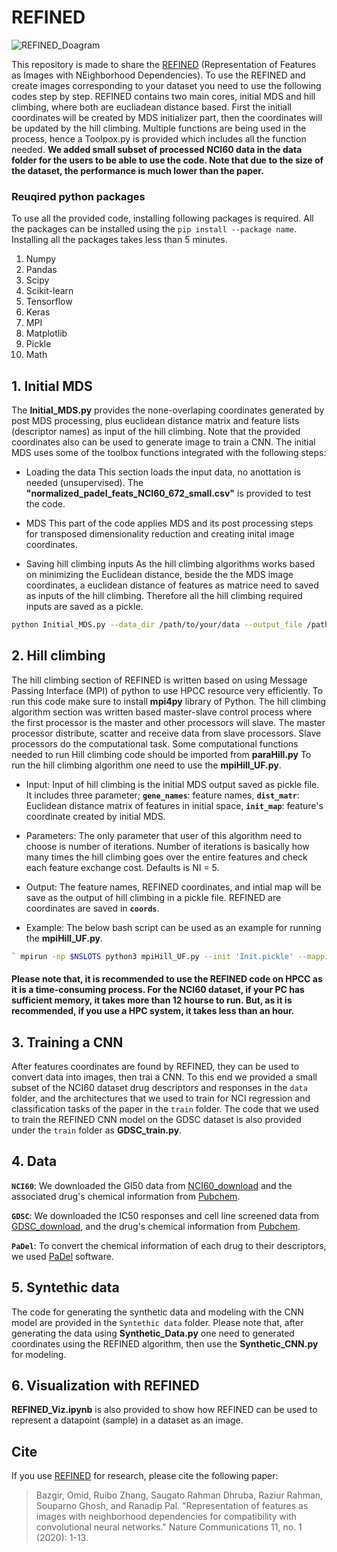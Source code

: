 # REFINED

![REFINED_Doagram](REFINED_Diagram.jpg)

This repository is made to share the [REFINED](https://www.nature.com/articles/s41467-020-18197-y) (Representation of Features as Images with NEighborhood Dependencies). To use the REFINED and create images corresponding to your dataset you need to use the following codes step by step. REFINED contains two main cores, initial MDS and hill climbing, where both are eucliadean distance based. First the initiall coordinates will be created by MDS initializer part, then the coordinates will be updated by the hill climbing. Multiple functions are being used in the process, hence a Toolpox.py is provided which includes all the function needed. 
**We added small subset of processed NCI60 data in the data folder for the users to be able to use the code. Note that due to the size of the dataset, the performance is much lower than the paper.**

### Reuqired python packages
To use all the provided code, installing following packages is required. All the packages can be installed using the `pip install --package name`. Installing all the packages takes less than 5 minutes.
1. Numpy
2. Pandas
3. Scipy
4. Scikit-learn
5. Tensorflow
6. Keras
7. MPI
8. Matplotlib
9. Pickle
10. Math


## 1. Initial MDS
The **Initial_MDS.py** provides the none-overlaping coordinates generated by post MDS processing, plus euclidean distance matrix and feature lists (descriptor names) as input of the hill climbing. Note that the provided coordinates also can be used to generate image to train a CNN. The initial MDS uses some of the toolbox functions integrated with the following steps:

- Loading the data
This section loads the input data, no anottation is needed (unsupervised). The **"normalized_padel_feats_NCI60_672_small.csv"** is provided to test the code.

- MDS
This part of the code applies MDS and its post processing steps for transposed dimensionality reduction and creating inital image coordinates.

- Saving hill climbing inputs
As the hill climbing algorithms works based on minimizing the Euclidean distance, beside the the MDS image coordinates, a euclidean distance of features as matrice need to saved as inputs of the hill climbing. Therefore all the hill climbing required inputs are saved as a pickle.

```bash
python Initial_MDS.py --data_dir /path/to/your/data --output_file /path/to/output/Init_MDS_Euc.pickle
```

## 2. Hill climbing
The hill climbing section of REFINED is written based on using Message Passing Interface (MPI) of python to use HPCC resource very efficiently. To run this code make sure to install **mpi4py** library of Python. The hill climbing algorithm section was written based master-slave control process where the first processor is the master and other processors will slave. The master processor distribute, scatter and receive data from slave processors. Slave processors do the computational task. Some computational functions needed to run Hill climbing code should be imported from **paraHill.py**
To run the hill climbing algorithm one need to use the **mpiHill_UF.py**. 

- Input:
Input of hill climbing is the initial MDS output saved as pickle file. It includes three parameter;  **`gene_names`**: feature names, **`dist_matr`**: Euclidean distance matrix of features in initial space, **`init_map`**: feature's coordinate created by initial MDS.

- Parameters:
The only parameter that user of this algorithm need to choose is number of iterations. Number of iterations is basically how many times the hill climbing goes over the entire features and check each feature exchange cost. Defaults is NI = 5.

- Output:
The feature names, REFINED coordinates, and intial map will be save as the output of hill climbing in a pickle file. REFINED are coordinates are saved in **`coords`**.

- Example:
The below bash script can be used as an example for running the **mpiHill_UF.py**.

```bash
` mpirun -np $NSLOTS python3 mpiHill_UF.py --init 'Init.pickle'	--mapping 'Mapping.pickle'  --evolution "Evolv.csv" --num 5`
```

#### Please note that, it is recommended to use the REFINED code on HPCC as it is a time-consuming process. For the NCI60 dataset, if your PC has sufficient memory, it takes more than 12 hourse to run. But, as it is recommended, if you use a HPC system, it takes less than an hour. 


## 3. Training a CNN
After features coordinates are found by REFINED, they can be used to convert data into images, then trai a CNN. To this end we provided a small subset of the NCI60 dataset drug descriptors and responses in the `data` folder, and the architectures that we used to train for NCI regression and classification tasks of the paper in the `train` folder. The code that we used to train the REFINED CNN model on the GDSC dataset is also provided under the `train` folder as **GDSC_train.py**.

## 4. Data
**`NCI60`**: We downloaded the GI50 data from [NCI60_download](https://dtp.cancer.gov/databases_tools/bulk_data.htm) and the associated drug's chemical information from [Pubchem](https://pubchem.ncbi.nlm.nih.gov/).

**`GDSC`**: We downloaded the IC50 responses and cell line screened data from [GDSC_download](https://www.cancerrxgene.org/downloads/bulk_download), and the drug's chemical information from [Pubchem](https://pubchem.ncbi.nlm.nih.gov/).

**`PaDel`**: To convert the chemical information of each drug to their descriptors, we used [PaDel](http://www.yapcwsoft.com/dd/padeldescriptor/) software.
## 5. Syntethic data
The code for generating the synthetic data and modeling with the CNN model are provided in the `Syntethic data` folder. Please note that, after generating the data using **Synthetic_Data.py** one need to generated coordinates using the REFINED algorithm, then use the **Synthetic_CNN.py** for modeling.

## 6. Visualization with REFINED
**REFINED_Viz.ipynb** is also provided to show how REFINED can be used to represent a datapoint (sample) in a dataset as an image.


## Cite
If you use [REFINED](https://www.nature.com/articles/s41467-020-18197-y) for research, please cite the following paper:

> Bazgir, Omid, Ruibo Zhang, Saugato Rahman Dhruba, Raziur Rahman, Souparno Ghosh, and Ranadip Pal. "Representation of features as images with neighborhood dependencies for compatibility with convolutional neural networks." Nature Communications 11, no. 1 (2020): 1-13.

